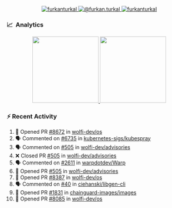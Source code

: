 <p align="center">
  <a href="https://linkedin.com/in/furkanturkal" target="blank">
    <img src="https://img.shields.io/badge/linkedin-%230077B5.svg?&style=for-the-badge&logo=linkedin&logoColor=white" alt="furkanturkal" />
  </a>
  <a href="https://medium.com/@furkan.turkal" target="blank">
    <img src="https://img.shields.io/badge/medium-%2312100E.svg?&style=for-the-badge&logo=medium&logoColor=white" alt="@furkan.turkal" />
  </a>
  <a href="https://twitter.com/furkanturkaI" target="blank">
    <img src="https://img.shields.io/badge/Twitter-1DA1F2?style=for-the-badge&logo=twitter&logoColor=white" alt="furkanturkaI" />
  </a>
</p>

### 📈 &nbsp;Analytics

<p align="center">
  <a href="https://coderstats.net/github/#Dentrax">
    <img height="180em" src="https://github-readme-stats-eight-theta.vercel.app/api?username=Dentrax&show_icons=true&theme=algolia&include_all_commits=true&count_private=true&line_height=26"/>
    <img height="180em" src="https://github-readme-stats-eight-theta.vercel.app/api/top-langs/?username=Dentrax&layout=compact&langs_count=8&theme=algolia&line_height=26"/>
  </a>
</p>

### :zap: Recent Activity

<!--START_SECTION:activity-->
1. 💪 Opened PR [#8672](https://github.com/wolfi-dev/os/pull/8672) in [wolfi-dev/os](https://github.com/wolfi-dev/os)
2. 🗣 Commented on [#6735](https://github.com/kubernetes-sigs/kubespray/pull/6735#issuecomment-1812060364) in [kubernetes-sigs/kubespray](https://github.com/kubernetes-sigs/kubespray)
3. 🗣 Commented on [#505](https://github.com/wolfi-dev/advisories/pull/505#issuecomment-1808953107) in [wolfi-dev/advisories](https://github.com/wolfi-dev/advisories)
4. ❌ Closed PR [#505](https://github.com/wolfi-dev/advisories/pull/505) in [wolfi-dev/advisories](https://github.com/wolfi-dev/advisories)
5. 🗣 Commented on [#2611](https://github.com/warpdotdev/Warp/issues/2611#issuecomment-1808913936) in [warpdotdev/Warp](https://github.com/warpdotdev/Warp)
6. 💪 Opened PR [#505](https://github.com/wolfi-dev/advisories/pull/505) in [wolfi-dev/advisories](https://github.com/wolfi-dev/advisories)
7. 💪 Opened PR [#8387](https://github.com/wolfi-dev/os/pull/8387) in [wolfi-dev/os](https://github.com/wolfi-dev/os)
8. 🗣 Commented on [#40](https://github.com/ciehanski/libgen-cli/issues/40#issuecomment-1801559913) in [ciehanski/libgen-cli](https://github.com/ciehanski/libgen-cli)
9. 💪 Opened PR [#1831](https://github.com/chainguard-images/images/pull/1831) in [chainguard-images/images](https://github.com/chainguard-images/images)
10. 💪 Opened PR [#8085](https://github.com/wolfi-dev/os/pull/8085) in [wolfi-dev/os](https://github.com/wolfi-dev/os)
<!--END_SECTION:activity-->

